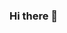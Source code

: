 ### Hi there 👋

<!--
**manojsingh/manojsingh** is a ✨ _special_ ✨ repository because its `README.md` (this file) appears on your GitHub profile.

Here are some ideas to get you started:

- 🔭 I’m currently working on ...
- 🌱 I’m currently learning ...
- 👯 I’m looking to collaborate on ...
- 🤔 I’m looking for help with ...
- 💬 Ask me about ...
📫 How to reach me: 
  * singhs.manoj@gmail.com
- 😄 Pronouns: ...
- ⚡ Fun fact: ...
-->
